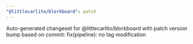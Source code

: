 ```yaml
---
"@littlecarlito/blorkboard": patch
---
```


Auto-generated changeset for @littlecarlito/blorkboard with patch version bump based on commit: fix(pipeline): no tag modification
